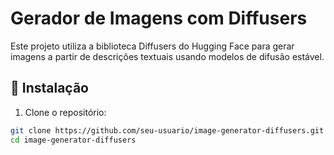 # Gerador de Imagens com Diffusers

Este projeto utiliza a biblioteca Diffusers do Hugging Face para gerar imagens a partir de descrições textuais usando modelos de difusão estável.

## 🚀 Instalação

1. Clone o repositório:
```bash
git clone https://github.com/seu-usuario/image-generator-diffusers.git
cd image-generator-diffusers
